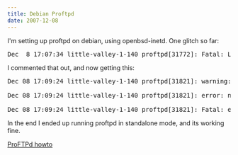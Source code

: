 ```yaml
---
title: Debian Proftpd
date: 2007-12-08
---
```

I'm setting up proftpd on debian, using openbsd-inetd. One glitch so far:

<pre>
Dec  8 17:07:34 little-valley-1-140 proftpd[31772]: Fatal: LoadModule: error loading module 'mod_lang.c': Permission denied on line 38 of '/etc/proftpd/modules.conf' </pre>

I commented that out, and now getting this:

<pre>
Dec 08 17:09:24 little-valley-1-140 proftpd[31821]: warning: unable to determine IP address of 'little-valley-1-140'

Dec 08 17:09:24 little-valley-1-140 proftpd[31821]: error: no valid servers configured

Dec 08 17:09:24 little-valley-1-140 proftpd[31821]: Fatal: error processing configuration file '/etc/proftpd/proftpd.conf'</pre>

In the end I ended up running proftpd in standalone mode, and its working fine.

<a href="http://www.castaglia.org/proftpd/doc/contrib/ProFTPD-mini-HOWTO-DNS.html">ProFTPd howto</a>

